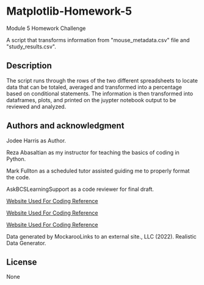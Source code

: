 # Matplotlib-Homework-5
Module 5 Homework Challenge

A script that transforms information from "mouse_metadata.csv" file and  "study_results.csv".

## Description
The script runs through the rows of the two different spreadsheets to locate data that can be totaled, averaged and transformed into a percentage based on conditional statements. The information is then transformed into dataframes, plots, and printed on the juypter notebook output to be reviewed and analyzed.

## Authors and acknowledgment
Jodee Harris as Author.

Reza  Abasaltian as my instructor for teaching the basics of coding in Python.

Mark Fullton as a scheduled tutor assisted guiding me to properly format the code.

AskBCSLearningSupport as a code reviewer for final draft.

[Website Used For Coding Reference](https://matplotlib.org/)

[Website Used For Coding Reference](https://pandas.pydata.org/)

[Website Used For Coding Reference](https://www.geeksforgeeks.org/)

Data generated by MockarooLinks to an external site., LLC (2022). Realistic Data Generator.
## License

None
